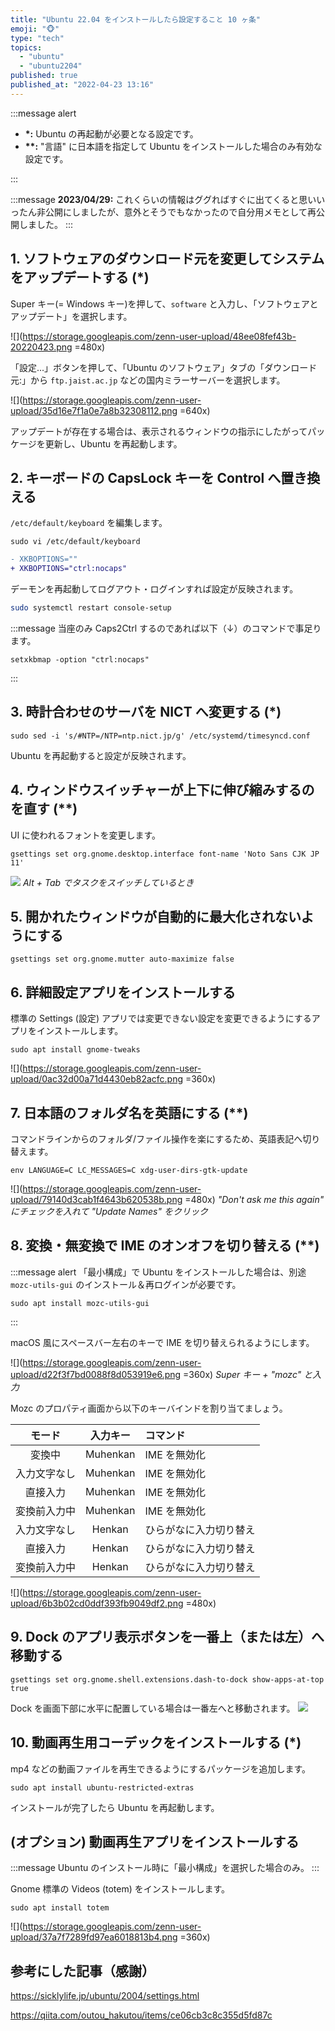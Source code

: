 ```yaml
---
title: "Ubuntu 22.04 をインストールしたら設定すること 10 ヶ条"
emoji: "🐵"
type: "tech"
topics:
  - "ubuntu"
  - "ubuntu2204"
published: true
published_at: "2022-04-23 13:16"
---
```


:::message alert

- **\*:** Ubuntu の再起動が必要となる設定です。
- **\*\*:** "言語" に日本語を指定して Ubuntu をインストールした場合のみ有効な設定です。

:::

:::message
**2023/04/29:** これくらいの情報はググればすぐに出てくると思いいったん非公開にしましたが、意外とそうでもなかったので自分用メモとして再公開しました。
:::

## 1. ソフトウェアのダウンロード元を変更してシステムをアップデートする (\*)

Super キー(= Windows キー)を押して、`software` と入力し、「ソフトウェアとアップデート」を選択します。

![](https://storage.googleapis.com/zenn-user-upload/48ee08fef43b-20220423.png =480x)

「設定...」ボタンを押して、「Ubuntu のソフトウェア」タブの「ダウンロード元:」から `ftp.jaist.ac.jp` などの国内ミラーサーバーを選択します。

![](https://storage.googleapis.com/zenn-user-upload/35d16e7f1a0e7a8b32308112.png =640x)

アップデートが存在する場合は、表示されるウィンドウの指示にしたがってパッケージを更新し、Ubuntu を再起動します。

## 2. キーボードの CapsLock キーを Control へ置き換える

`/etc/default/keyboard` を編集します。

```sh:bash
sudo vi /etc/default/keyboard
```

```diff txt:/etc/default/keyboard
- XKBOPTIONS=""
+ XKBOPTIONS="ctrl:nocaps"
```

デーモンを再起動してログアウト・ログインすれば設定が反映されます。

```sh
sudo systemctl restart console-setup
```

:::message
当座のみ Caps2Ctrl するのであれば以下（↓）のコマンドで事足ります。

```sh:bash
setxkbmap -option "ctrl:nocaps"
```

:::

## 3. 時計合わせのサーバを NICT へ変更する (\*)

```sh:bash
sudo sed -i 's/#NTP=/NTP=ntp.nict.jp/g' /etc/systemd/timesyncd.conf
```

Ubuntu を再起動すると設定が反映されます。

## 4. ウィンドウスイッチャーが上下に伸び縮みするのを直す (\*\*)

UI に使われるフォントを変更します。

```sh:bash
gsettings set org.gnome.desktop.interface font-name 'Noto Sans CJK JP 11'
```

![](https://storage.googleapis.com/zenn-user-upload/1f7e5dddf0d8-20220423.png)
_Alt + Tab でタスクをスイッチしているとき_

## 5. 開かれたウィンドウが自動的に最大化されないようにする

```sh:bash
gsettings set org.gnome.mutter auto-maximize false
```

## 6. 詳細設定アプリをインストールする

標準の Settings (設定) アプリでは変更できない設定を変更できるようにするアプリをインストールします。

```sh:bash
sudo apt install gnome-tweaks
```

![](https://storage.googleapis.com/zenn-user-upload/0ac32d00a71d4430eb82acfc.png =360x)

## 7. 日本語のフォルダ名を英語にする (\*\*)

コマンドラインからのフォルダ/ファイル操作を楽にするため、英語表記へ切り替えます。

```sh:bash
env LANGUAGE=C LC_MESSAGES=C xdg-user-dirs-gtk-update
```

![](https://storage.googleapis.com/zenn-user-upload/79140d3cab1f4643b620538b.png =480x)
_"Don't ask me this again" にチェックを入れて "Update Names" をクリック_

## 8. 変換・無変換で IME のオンオフを切り替える (\*\*)

:::message alert
「最小構成」で Ubuntu をインストールした場合は、別途 `mozc-utils-gui` のインストール＆再ログインが必要です。

```sh:bash
sudo apt install mozc-utils-gui
```

:::

macOS 風にスペースバー左右のキーで IME を切り替えられるようにします。

![](https://storage.googleapis.com/zenn-user-upload/d22f3f7bd0088f8d053919e6.png =360x)
_Super キー + "mozc" と入力_

Mozc のプロパティ画面から以下のキーバインドを割り当てましょう。

|    モード    | 入力キー | コマンド               |
| :----------: | :------: | :--------------------- |
|    変換中    | Muhenkan | IME を無効化           |
| 入力文字なし | Muhenkan | IME を無効化           |
|   直接入力   | Muhenkan | IME を無効化           |
| 変換前入力中 | Muhenkan | IME を無効化           |
| 入力文字なし |  Henkan  | ひらがなに入力切り替え |
|   直接入力   |  Henkan  | ひらがなに入力切り替え |
| 変換前入力中 |  Henkan  | ひらがなに入力切り替え |

![](https://storage.googleapis.com/zenn-user-upload/6b3b02cd0ddf393fb9049df2.png =480x)

## 9. Dock のアプリ表示ボタンを一番上（または左）へ移動する

```sh:bash
gsettings set org.gnome.shell.extensions.dash-to-dock show-apps-at-top true
```

Dock を画面下部に水平に配置している場合は一番左へと移動されます。
![](https://storage.googleapis.com/zenn-user-upload/2b45357d862c-20220423.png)

## 10. 動画再生用コーデックをインストールする (\*)

mp4 などの動画ファイルを再生できるようにするパッケージを追加します。

```sh:bash
sudo apt install ubuntu-restricted-extras
```

インストールが完了したら Ubuntu を再起動します。

## (オプション) 動画再生アプリをインストールする

:::message
Ubuntu のインストール時に「最小構成」を選択した場合のみ。
:::

Gnome 標準の Videos (totem) をインストールします。

```sh:bash
sudo apt install totem
```

![](https://storage.googleapis.com/zenn-user-upload/37a7f7289fd97ea6018813b4.png =360x)

## 参考にした記事（感謝）

https://sicklylife.jp/ubuntu/2004/settings.html

https://qiita.com/outou_hakutou/items/ce06cb3c8c355d5fd87c
